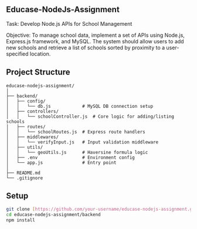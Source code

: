 ## Educase-NodeJs-Assignment
Task: Develop Node.js APIs for School Management 

Objective: To manage school data, implement a set of APIs using Node.js, Express.js framework, and MySQL. The system should allow users to add new schools and retrieve a list of schools sorted by proximity to a user-specified location.

## Project Structure

```text
educase-nodejs-assignment/
│
├── backend/
│   ├── config/
│   │   └── db.js            # MySQL DB connection setup
│   ├── controllers/
│   │   └── schoolController.js  # Core logic for adding/listing schools
│   ├── routes/
│   │   └── schoolRoutes.js  # Express route handlers
│   ├── middlewares/
│   │   └── verifyInput.js   # Input validation middleware
│   ├── utils/
│   │   └── geoUtils.js      # Haversine formula logic
│   ├── .env                 # Environment config
│   └── app.js               # Entry point
│
├── README.md
└── .gitignore
```

## Setup
```bash
git clone [https://github.com/your-username/educase-nodejs-assignment.git](https://github.com/Malhar-Bhensjariya/Educase-NodeJs-Assignment.git)
cd educase-nodejs-assignment/backend
npm install
```
